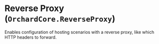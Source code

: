 # Reverse Proxy (`OrchardCore.ReverseProxy`)

Enables configuration of hosting scenarios with a reverse proxy, like which HTTP headers to forward.